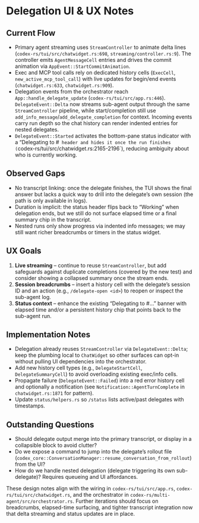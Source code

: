 # Delegation UI & UX Notes

## Current Flow
- Primary agent streaming uses `StreamController` to animate delta lines (`codex-rs/tui/src/chatwidget.rs:698`, `streaming/controller.rs:9`). The controller emits `AgentMessageCell` entries and drives the commit animation via `AppEvent::StartCommitAnimation`.
- Exec and MCP tool calls rely on dedicated history cells (`ExecCell`, `new_active_mcp_tool_call`) with live updates for begin/end events (`chatwidget.rs:633`, `chatwidget.rs:909`).
- Delegation events from the orchestrator reach `App::handle_delegate_update` (`codex-rs/tui/src/app.rs:446`). `DelegateEvent::Delta` now streams sub-agent output through the same `StreamController` pipeline, while start/completion still use `add_info_message`/`add_delegate_completion` for context. Incoming events carry run depth so the chat history can render indented entries for nested delegates.
- `DelegateEvent::Started` activates the bottom-pane status indicator with a “Delegating to #<agent>` header and hides it once the run finishes (`codex-rs/tui/src/chatwidget.rs:2165-2196`), reducing ambiguity about who is currently working.

## Observed Gaps
- No transcript linking: once the delegate finishes, the TUI shows the final answer but lacks a quick way to drill into the delegate’s own session (the path is only available in logs).
- Duration is implicit: the status header flips back to “Working” when delegation ends, but we still do not surface elapsed time or a final summary chip in the transcript.
- Nested runs only show progress via indented info messages; we may still want richer breadcrumbs or timers in the status widget.

## UX Goals
1. **Live streaming** – continue to reuse `StreamController`, but add safeguards against duplicate completions (covered by the new test) and consider showing a collapsed summary once the stream ends.
2. **Session breadcrumbs** – insert a history cell with the delegate’s session ID and an action (e.g., `/delegate-open <id>`) to reopen or inspect the sub-agent log.
3. **Status context** – enhance the existing “Delegating to #…” banner with elapsed time and/or a persistent history chip that points back to the sub-agent run.

## Implementation Notes
- Delegation already reuses `StreamController` via `DelegateEvent::Delta`; keep the plumbing local to `ChatWidget` so other surfaces can opt-in without pulling UI dependencies into the orchestrator.
- Add new history cell types (e.g., `DelegateStartCell`, `DelegateSummaryCell`) to avoid overloading existing exec/info cells.
- Propagate failure (`DelegateEvent::Failed`) into a red error history cell and optionally a notification (see `Notification::AgentTurnComplete` in `chatwidget.rs:1871` for pattern).
- Update `status/helpers.rs` so `/status` lists active/past delegates with timestamps.

## Outstanding Questions
- Should delegate output merge into the primary transcript, or display in a collapsible block to avoid clutter?
- Do we expose a command to jump into the delegate’s rollout file (`codex_core::ConversationManager::resume_conversation_from_rollout`) from the UI?
- How do we handle nested delegation (delegate triggering its own sub-delegate)? Requires queueing and UI affordances.

These design notes align with the wiring in `codex-rs/tui/src/app.rs`, `codex-rs/tui/src/chatwidget.rs`, and the orchestrator in `codex-rs/multi-agent/src/orchestrator.rs`. Further iterations should focus on breadcrumbs, elapsed-time surfacing, and tighter transcript integration now that delta streaming and status updates are in place.
